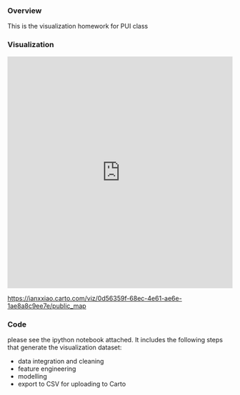 ### Overview
This is the visualization homework for PUI class

### Visualization
<iframe width="100%" height="520" frameborder="0" src="https://ianxxiao.carto.com/viz/0d56359f-68ec-4e61-ae6e-1ae8a8c9ee7e/embed_map" allowfullscreen webkitallowfullscreen mozallowfullscreen oallowfullscreen msallowfullscreen></iframe>

https://ianxxiao.carto.com/viz/0d56359f-68ec-4e61-ae6e-1ae8a8c9ee7e/public_map

### Code
please see the ipython notebook attached. It includes the following steps that generate the visualization dataset:
- data integration and cleaning
- feature engineering
- modelling
- export to CSV for uploading to Carto
